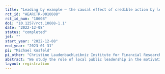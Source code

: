 ```yaml
---
title: "Leading by example – the causal effect of credible action by local government on citizens’ motivation and beliefs about others to fight climate change"
rct_id: "AEARCTR-0010608"
rct_id_num: "10608"
doi: "10.1257/rct.10608-1.1"
date: "2022-12-08"
status: "completed"
jel: ""
start_year: "2022-12-08"
end_year: "2023-01-31"
pi: "Michael Kosfeld"
pi_other: "Christine LaudenbachLeibniz Institute for Financial Research SAFE; Jakob FamulokGoethe University Frankfurt"
abstract: "We study the role of local public leadership in the motivation and belief about others to fight climate change using an online experiment with citizens from a large city in Germany."
layout: registration
---
```


